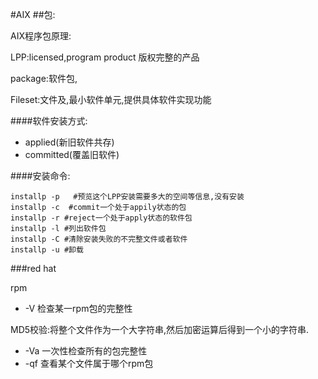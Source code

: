 #AIX
##包:



AIX程序包原理:


LPP:licensed,program product
版权完整的产品

package:软件包,

Fileset:文件及,最小软件单元,提供具体软件实现功能


####软件安装方式:


* applied(新旧软件共存)
* committed(覆盖旧软件)

####安装命令:


```shell
installp -p   #预览这个LPP安装需要多大的空间等信息,没有安装
installp -c  #commit一个处于appily状态的包
installp -r #reject一个处于apply状态的软件包
installp -l #列出软件包
installp -C #清除安装失败的不完整文件或者软件
installp -u #卸载

```



###red hat

rpm

* -V 检查某一rpm包的完整性

MD5校验:将整个文件作为一个大字符串,然后加密运算后得到一个小的字符串.
* -Va 一次性检查所有的包完整性
* -qf  查看某个文件属于哪个rpm包







